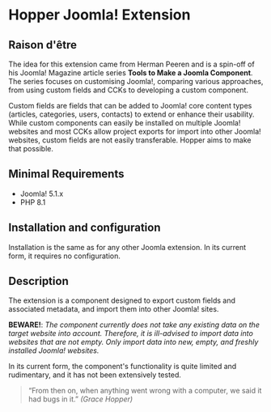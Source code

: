 # Hopper Joomla! Extension

## Raison d'être

The idea for this extension came from Herman Peeren and is a spin-off of his Joomla! Magazine article series **Tools to
Make a Joomla Component**. The series focuses on customising Joomla!, comparing various approaches, from using custom
fields and CCKs to developing a custom component.

Custom fields are fields that can be added to Joomla! core content types (articles, categories, users, contacts) to
extend or enhance their usability. While custom components can easily be installed on multiple Joomla! websites and most
CCKs allow project exports for import into other Joomla! websites, custom fields are not easily transferable. Hopper
aims to make that possible.

## Minimal Requirements

- Joomla! 5.1.x
- PHP 8.1

## Installation and configuration ##

Installation is the same as for any other Joomla extension. In its current form, it requires no configuration.

## Description

The extension is a component designed to export custom fields and associated metadata, and import them into other
Joomla! sites.

**BEWARE!**: *The component currently does not take any existing data on the target website into account. Therefore, it
is ill-advised to import data into websites that are not empty. Only import data into new, empty, and freshly installed
Joomla! websites.*

In its current form, the component's functionality is quite limited and rudimentary, and it has not been extensively tested.  

> “From then on, when anything went wrong with a computer, we said it had bugs in it.”
_(Grace Hopper)_
